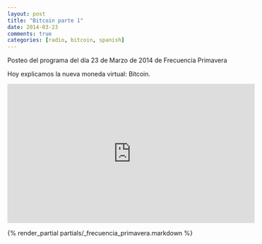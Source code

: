 ```yaml
---
layout: post
title: "Bitcoin parte 1"
date: 2014-03-23
comments: true
categories: [radio, bitcoin, spanish]
---
```


Posteo del programa del día 23 de Marzo de 2014 de Frecuencia Primavera

Hoy explicamos la nueva moneda virtual: Bitcoin.

<iframe width="560" height="315" src="https://www.youtube.com/watch?v=g_UH1f704jM" frameborder="0" allowfullscreen></iframe>

{% render_partial partials/_frecuencia_primavera.markdown %}
